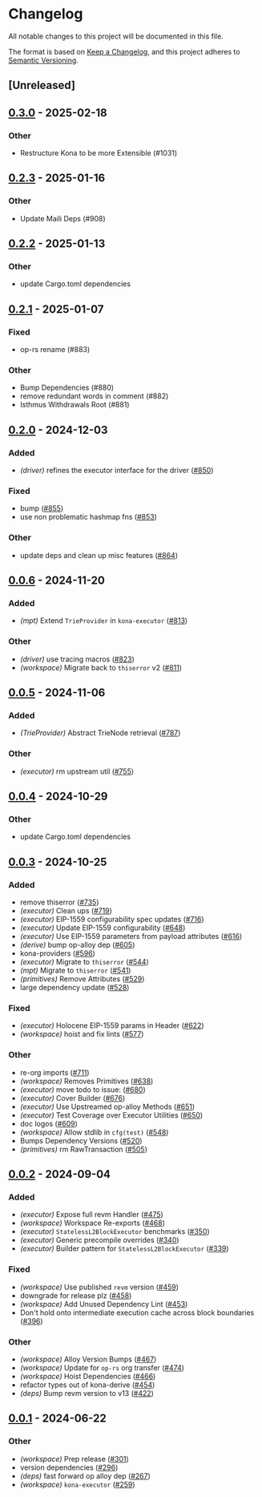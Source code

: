 # Changelog
All notable changes to this project will be documented in this file.

The format is based on [Keep a Changelog](https://keepachangelog.com/en/1.0.0/),
and this project adheres to [Semantic Versioning](https://semver.org/spec/v2.0.0.html).

## [Unreleased]

## [0.3.0](https://github.com/succinctlabs/kona/compare/kona-executor-v0.2.3...kona-executor-v0.3.0) - 2025-02-18

### Other

- Restructure Kona to be more Extensible (#1031)

## [0.2.3](https://github.com/op-rs/kona/compare/kona-executor-v0.2.2...kona-executor-v0.2.3) - 2025-01-16

### Other

- Update Maili Deps (#908)

## [0.2.2](https://github.com/op-rs/kona/compare/kona-executor-v0.2.1...kona-executor-v0.2.2) - 2025-01-13

### Other

- update Cargo.toml dependencies

## [0.2.1](https://github.com/op-rs/kona/compare/kona-executor-v0.2.0...kona-executor-v0.2.1) - 2025-01-07

### Fixed

- op-rs rename (#883)

### Other

- Bump Dependencies (#880)
- remove redundant words in comment (#882)
- Isthmus Withdrawals Root (#881)

## [0.2.0](https://github.com/op-rs/kona/compare/kona-executor-v0.1.0...kona-executor-v0.2.0) - 2024-12-03

### Added

- *(driver)* refines the executor interface for the driver ([#850](https://github.com/op-rs/kona/pull/850))

### Fixed

- bump ([#855](https://github.com/op-rs/kona/pull/855))
- use non problematic hashmap fns ([#853](https://github.com/op-rs/kona/pull/853))

### Other

- update deps and clean up misc features ([#864](https://github.com/op-rs/kona/pull/864))

## [0.0.6](https://github.com/op-rs/kona/compare/kona-executor-v0.0.5...kona-executor-v0.0.6) - 2024-11-20

### Added

- *(mpt)* Extend `TrieProvider` in `kona-executor` ([#813](https://github.com/op-rs/kona/pull/813))

### Other

- *(driver)* use tracing macros ([#823](https://github.com/op-rs/kona/pull/823))
- *(workspace)* Migrate back to `thiserror` v2 ([#811](https://github.com/op-rs/kona/pull/811))

## [0.0.5](https://github.com/op-rs/kona/compare/kona-executor-v0.0.4...kona-executor-v0.0.5) - 2024-11-06

### Added

- *(TrieProvider)* Abstract TrieNode retrieval ([#787](https://github.com/op-rs/kona/pull/787))

### Other

- *(executor)* rm upstream util ([#755](https://github.com/op-rs/kona/pull/755))

## [0.0.4](https://github.com/op-rs/kona/compare/kona-executor-v0.0.3...kona-executor-v0.0.4) - 2024-10-29

### Other

- update Cargo.toml dependencies

## [0.0.3](https://github.com/op-rs/kona/compare/kona-executor-v0.0.2...kona-executor-v0.0.3) - 2024-10-25

### Added

- remove thiserror ([#735](https://github.com/op-rs/kona/pull/735))
- *(executor)* Clean ups ([#719](https://github.com/op-rs/kona/pull/719))
- *(executor)* EIP-1559 configurability spec updates ([#716](https://github.com/op-rs/kona/pull/716))
- *(executor)* Update EIP-1559 configurability ([#648](https://github.com/op-rs/kona/pull/648))
- *(executor)* Use EIP-1559 parameters from payload attributes ([#616](https://github.com/op-rs/kona/pull/616))
- *(derive)* bump op-alloy dep ([#605](https://github.com/op-rs/kona/pull/605))
- kona-providers ([#596](https://github.com/op-rs/kona/pull/596))
- *(executor)* Migrate to `thiserror` ([#544](https://github.com/op-rs/kona/pull/544))
- *(mpt)* Migrate to `thiserror` ([#541](https://github.com/op-rs/kona/pull/541))
- *(primitives)* Remove Attributes ([#529](https://github.com/op-rs/kona/pull/529))
- large dependency update ([#528](https://github.com/op-rs/kona/pull/528))

### Fixed

- *(executor)* Holocene EIP-1559 params in Header ([#622](https://github.com/op-rs/kona/pull/622))
- *(workspace)* hoist and fix lints ([#577](https://github.com/op-rs/kona/pull/577))

### Other

- re-org imports ([#711](https://github.com/op-rs/kona/pull/711))
- *(workspace)* Removes Primitives ([#638](https://github.com/op-rs/kona/pull/638))
- *(executor)* move todo to issue: ([#680](https://github.com/op-rs/kona/pull/680))
- *(executor)* Cover Builder ([#676](https://github.com/op-rs/kona/pull/676))
- *(executor)* Use Upstreamed op-alloy Methods  ([#651](https://github.com/op-rs/kona/pull/651))
- *(executor)* Test Coverage over Executor Utilities ([#650](https://github.com/op-rs/kona/pull/650))
- doc logos ([#609](https://github.com/op-rs/kona/pull/609))
- *(workspace)* Allow stdlib in `cfg(test)` ([#548](https://github.com/op-rs/kona/pull/548))
- Bumps Dependency Versions ([#520](https://github.com/op-rs/kona/pull/520))
- *(primitives)* rm RawTransaction ([#505](https://github.com/op-rs/kona/pull/505))

## [0.0.2](https://github.com/op-rs/kona/compare/kona-executor-v0.0.1...kona-executor-v0.0.2) - 2024-09-04

### Added
- *(executor)* Expose full revm Handler ([#475](https://github.com/op-rs/kona/pull/475))
- *(workspace)* Workspace Re-exports ([#468](https://github.com/op-rs/kona/pull/468))
- *(executor)* `StatelessL2BlockExecutor` benchmarks ([#350](https://github.com/op-rs/kona/pull/350))
- *(executor)* Generic precompile overrides ([#340](https://github.com/op-rs/kona/pull/340))
- *(executor)* Builder pattern for `StatelessL2BlockExecutor` ([#339](https://github.com/op-rs/kona/pull/339))

### Fixed
- *(workspace)* Use published `revm` version ([#459](https://github.com/op-rs/kona/pull/459))
- downgrade for release plz ([#458](https://github.com/op-rs/kona/pull/458))
- *(workspace)* Add Unused Dependency Lint ([#453](https://github.com/op-rs/kona/pull/453))
- Don't hold onto intermediate execution cache across block boundaries ([#396](https://github.com/op-rs/kona/pull/396))

### Other
- *(workspace)* Alloy Version Bumps ([#467](https://github.com/op-rs/kona/pull/467))
- *(workspace)* Update for `op-rs` org transfer ([#474](https://github.com/op-rs/kona/pull/474))
- *(workspace)* Hoist Dependencies ([#466](https://github.com/op-rs/kona/pull/466))
- refactor types out of kona-derive ([#454](https://github.com/op-rs/kona/pull/454))
- *(deps)* Bump revm version to v13 ([#422](https://github.com/op-rs/kona/pull/422))

## [0.0.1](https://github.com/op-rs/kona/releases/tag/kona-executor-v0.0.1) - 2024-06-22

### Other
- *(workspace)* Prep release ([#301](https://github.com/op-rs/kona/pull/301))
- version dependencies ([#296](https://github.com/op-rs/kona/pull/296))
- *(deps)* fast forward op alloy dep ([#267](https://github.com/op-rs/kona/pull/267))
- *(workspace)* `kona-executor` ([#259](https://github.com/op-rs/kona/pull/259))
